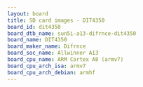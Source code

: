 ```yaml
---
layout: board
title: SD card images - DIT4350
board_id: dit4350
board_dtb_name: sun5i-a13-difrnce-dit4350
board_name: DIT4350
board_maker_name: Difrnce
board_soc_name: Allwinner A13
board_cpu_name: ARM Cortex A8 (armv7)
board_cpu_arch_isa: armv7
board_cpu_arch_debian: armhf
---
```

